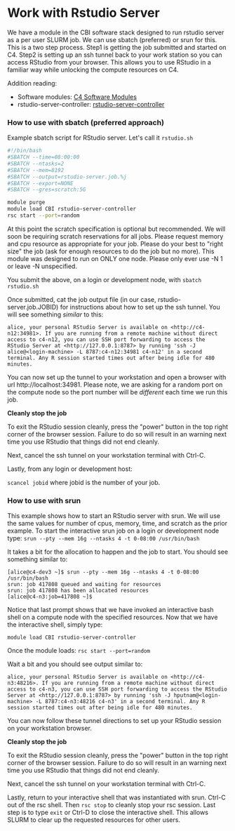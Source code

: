 # Work with Rstudio Server

We have a module in the CBI software stack designed to run rstudio server as a per user SLURM job. We can use sbatch (preferred) or srun for this. This is a two step process. Step1 is getting the job submitted and started on C4. Step2 is setting up an ssh tunnel back to your work station so you can access RStudio from your browser. This allows you to use RStudio in a familiar way while unlocking the compute resources on C4.

Addition reading: 
- Software modules: <a href="https://www.c4.ucsf.edu/software/software-modules.html">C4 Software Modules</a>
- rstudio-server-controller: <a href="https://github.com/UCSF-CBI/rstudio-server-controller">rstudio-server-controller</a>


### How to use with sbatch (preferred approach)

Example sbatch script for RStudio server. Let's call it `rstudio.sh`  

```sh
#!/bin/bash
#SBATCH --time=08:00:00
#SBATCH --ntasks=2
#SBATCH --mem=8192
#SBATCH --output=rstudio-server.job.%j
#SBATCH --export=NONE
#SBATCH --gres=scratch:5G

module purge
module load CBI rstudio-server-controller
rsc start --port=random
```

At this point the scratch specification is optional but recommended. We will soon be requiring scratch reservations for all jobs. Please request memory and cpu resource as appropriate for your job. Please do your best to "right size" the job (ask for enough resources to do the job but no more). This module was designed to run on ONLY one node. Please only ever use -N 1 or leave -N unspecified.

You submit the above, on a login or development node, with `sbatch rstudio.sh`

Once submitted, cat the job output file (in our case, rstudio-server.job.JOBID) for instructions about how to set up the ssh tunnel. You will see something *similar* to this:
```
alice, your personal RStudio Server is available on <http://c4-n12:34981>. If you are running from a remote machine without direct access to c4-n12, you can use SSH port forwarding to access the RStudio Server at <http://127.0.0.1:8787> by running 'ssh -J alice@<login-machine> -L 8787:c4-n12:34981 c4-n12' in a second terminal. Any R session started times out after being idle for 480 minutes.
```
You can now set up the tunnel to your workstation and open a browser with url http://localhost:34981.  Please note, we are asking for a random port on the compute node so the port number will be *different* each time we run this job.

**Cleanly stop the job**

To exit the RStudio session cleanly, press the "power" button in the top right corner of the browser session. Failure to do so will result in an warning next time you use RStudio that things did not end cleanly. 

Next, cancel the ssh tunnel on your workstation terminal with Ctrl-C.

Lastly, from any login or development host:

`scancel jobid` where jobid is the number of your job.


### How to use with srun

This example shows how to start an RStudio server with srun. We will use the same values for number of cpus, memory, time, and scratch as the prior example. To start the interactive srun job on a login or development node type:
`srun --pty --mem 16g --ntasks 4 -t 0-08:00 /usr/bin/bash`

It takes a bit for the allocation to happen and the job to start. You should see something similar to:
```
[alice@c4-dev3 ~]$ srun --pty --mem 16g --ntasks 4 -t 0-08:00 /usr/bin/bash
srun: job 417808 queued and waiting for resources
srun: job 417808 has been allocated resources
[alice@c4-n3:job=417808 ~]$ 
```

Notice that last prompt shows that we have invoked an interactive bash shell on a compute node with the specified resources. Now that we have the interactive shell, simply type:

`module load CBI rstudio-server-controller`

Once the module loads:
`rsc start --port=random`

Wait a bit and you should see output similar to:
```
alice, your personal RStudio Server is available on <http://c4-n3:48216>. If you are running from a remote machine without direct access to c4-n3, you can use SSH port forwarding to access the RStudio Server at <http://127.0.0.1:8787> by running 'ssh -J hputnam@<login-machine> -L 8787:c4-n3:48216 c4-n3' in a second terminal. Any R session started times out after being idle for 480 minutes.
```

You can now follow these tunnel directions to set up your RStudio session on your workstation browser.

**Cleanly stop the job**

To exit the RStudio session cleanly, press the "power" button in the top right corner of the browser session. Failure to do so will result in an warning next time you use RStudio that things did not end cleanly. 

Next, cancel the ssh tunnel on your workstation terminal with Ctrl-C.

Lastly, return to your interactive shell that was instantiated with srun. Ctrl-C out of the rsc shell. Then `rsc stop` to cleanly stop your rsc session. Last step is to type `exit` or Ctrl-D to close the interactive shell. This allows SLURM to clear up the requested resources for other users.